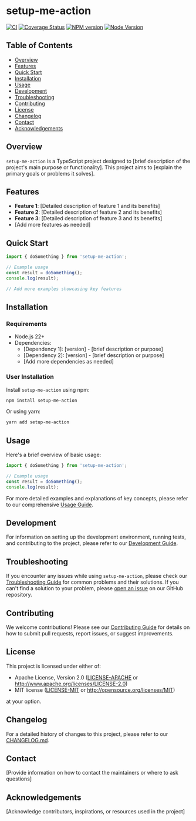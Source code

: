 # setup-me-action

[![CI](https://github.com/pplmx/setup-me-action/workflows/CI/badge.svg)](https://github.com/pplmx/setup-me-action/actions)
[![Coverage Status](https://coveralls.io/repos/github/pplmx/setup-me-action/badge.svg?branch=main)](https://coveralls.io/github/pplmx/setup-me-action?branch=main)
[![NPM version](https://badge.fury.io/js/setup-me-action.svg)](https://badge.fury.io/js/setup-me-action)
[![Node Version](https://img.shields.io/node/v/setup-me-action.svg)](https://nodejs.org/en/)

## Table of Contents

- [Overview](#overview)
- [Features](#features)
- [Quick Start](#quick-start)
- [Installation](#installation)
- [Usage](#usage)
- [Development](#development)
- [Troubleshooting](#troubleshooting)
- [Contributing](#contributing)
- [License](#license)
- [Changelog](#changelog)
- [Contact](#contact)
- [Acknowledgements](#acknowledgements)

## Overview

`setup-me-action` is a TypeScript project designed to [brief description of the project's main purpose or functionality]. This project aims to [explain the primary goals or problems it solves].

## Features

- **Feature 1**: [Detailed description of feature 1 and its benefits]
- **Feature 2**: [Detailed description of feature 2 and its benefits]
- **Feature 3**: [Detailed description of feature 3 and its benefits]
- [Add more features as needed]

## Quick Start

```typescript
import { doSomething } from 'setup-me-action';

// Example usage
const result = doSomething();
console.log(result);

// Add more examples showcasing key features
```

## Installation

### Requirements
- Node.js 22+
- Dependencies:
  - [Dependency 1]: [version] - [brief description or purpose]
  - [Dependency 2]: [version] - [brief description or purpose]
  - [Add more dependencies as needed]

### User Installation
Install `setup-me-action` using npm:

```bash
npm install setup-me-action
```

Or using yarn:

```bash
yarn add setup-me-action
```

## Usage

Here's a brief overview of basic usage:

```typescript
import { doSomething } from 'setup-me-action';

// Example usage
const result = doSomething();
console.log(result);

```

For more detailed examples and explanations of key concepts, please refer to our comprehensive [Usage Guide](docs/usage.md).

## Development

For information on setting up the development environment, running tests, and contributing to the project, please refer to our [Development Guide](docs/development.md).

## Troubleshooting

If you encounter any issues while using `setup-me-action`, please check our [Troubleshooting Guide](docs/troubleshooting.md) for common problems and their solutions. If you can't find a solution to your problem, please [open an issue](https://github.com/pplmx/setup-me-action/issues) on our GitHub repository.

## Contributing

We welcome contributions! Please see our [Contributing Guide](CONTRIBUTING.md) for details on how to submit pull requests, report issues, or suggest improvements.

## License

This project is licensed under either of:

- Apache License, Version 2.0 ([LICENSE-APACHE](LICENSE-APACHE) or http://www.apache.org/licenses/LICENSE-2.0)
- MIT license ([LICENSE-MIT](LICENSE-MIT) or http://opensource.org/licenses/MIT)

at your option.

## Changelog

For a detailed history of changes to this project, please refer to our [CHANGELOG.md](CHANGELOG.md).

## Contact

[Provide information on how to contact the maintainers or where to ask questions]

## Acknowledgements

[Acknowledge contributors, inspirations, or resources used in the project]
